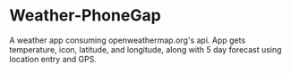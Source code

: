 # Weather-PhoneGap
A weather app consuming openweathermap.org's api. App gets temperature, icon, latitude, and longitude, along with 5 day forecast using location entry and GPS.
